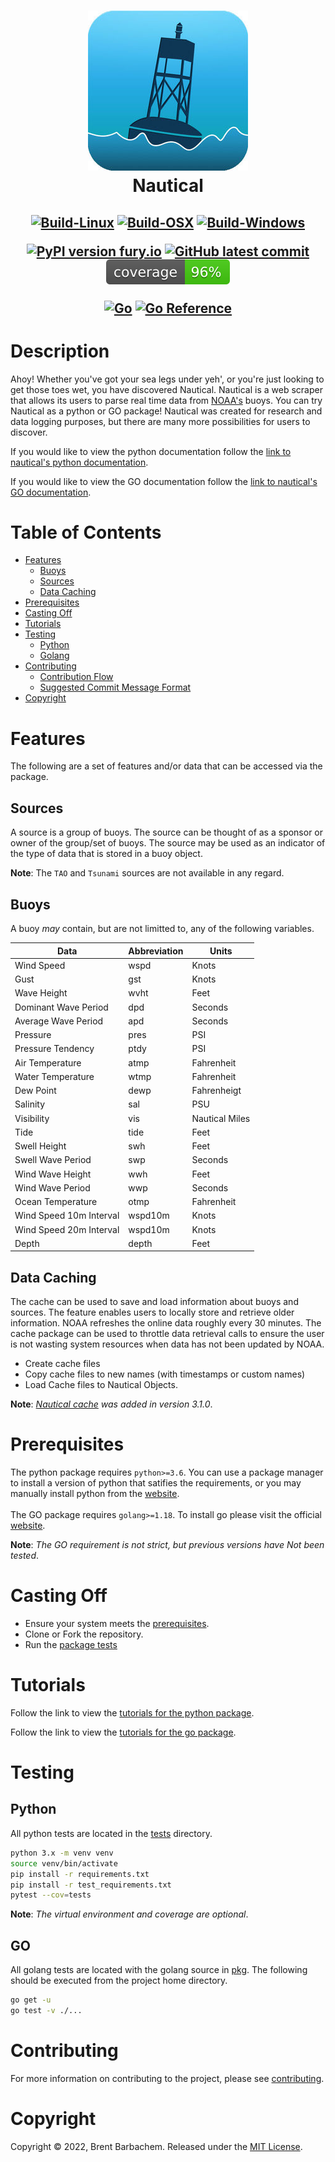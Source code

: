 <h1 align="center">
  <a href="https://github.com/barbacbd/nautical">
    <img src="https://raw.githubusercontent.com/barbacbd/nautical/master/.images/buoy.jpg" width="256" height="256" border-radius="50%" >
  </a>
  <br>Nautical</br>
</h1>

<h2 align="center">
  
[![Build-Linux](https://github.com/barbacbd/nautical/actions/workflows/python-app-linux.yml/badge.svg)](https://github.com/barbacbd/nautical/actions/workflows/python-app-linux.yml) [![Build-OSX](https://github.com/barbacbd/nautical/actions/workflows/python-app-osx.yml/badge.svg)](https://github.com/barbacbd/nautical/actions/workflows/python-app-osx.yml) [![Build-Windows](https://github.com/barbacbd/nautical/actions/workflows/python-app-windows.yml/badge.svg)](https://github.com/barbacbd/nautical/actions/workflows/python-app-windows.yml)

[![PyPI version fury.io](https://badge.fury.io/py/nautical.svg)](https://pypi.python.org/pypi/nautical/) [![GitHub latest commit](https://badgen.net/github/last-commit/barbacbd/nautical)](https://github.com/barbacbd/nautical/commit/) ![Code Coverage](https://raw.githubusercontent.com/barbacbd/nautical/master/.cov/coverage-badge.svg)

[![Go](https://github.com/barbacbd/nautical/actions/workflows/go.yml/badge.svg)](https://github.com/barbacbd/nautical/actions/workflows/go.yml) [![Go Reference](https://pkg.go.dev/badge/github.com/barbacbd/nautical.svg)](https://pkg.go.dev/github.com/barbacbd/nautical)

# Description

Ahoy! Whether you've got your sea legs under yeh', or you're just looking to get those toes wet, you have discovered Nautical. Nautical is a web scraper that allows its users to parse real time data from [NOAA's](https://www.ndbc.noaa.gov/) buoys. You can try Nautical as a python or GO package! Nautical was created for research and data logging purposes, but there are many more possibilities for users to discover. 


If you would like to view the python documentation follow the [link to nautical's python documentation](https://barbacbd.github.io/nautical/build/html/index.html). 

If you would like to view the GO documentation follow the [link to nautical's GO documentation](https://pkg.go.dev/github.com/barbacbd/nautical).


# Table of Contents

   * [Features](#features)
      * [Buoys](#buoys)
      * [Sources](#sources)
      * [Data Caching](#data-caching)
   * [Prerequisites](#prerequisites)
   * [Casting Off](#casting-off)
   * [Tutorials](#tutorials)
   * [Testing](#testing)
      * [Python](#python)
      * [Golang](#go)
   * [Contributing](#contributing)
      * [Contribution Flow](#contribution-flow)
      * [Suggested Commit Message Format](#suggested-commit-message-format)
   * [Copyright](#copyright)

# Features

The following are a set of features and/or data that can be accessed via the package. 

## Sources

A source is a group of buoys. The source can be thought of as a sponsor or owner of the group/set of buoys. The source may be used as an indicator of the type of data that is stored in a buoy object. 

**Note**: The `TAO` and `Tsunami` sources are not available in any regard.


## Buoys

A buoy _may_ contain, but are not limitted to, any of the following variables.

| Data | Abbreviation |Units |
| ---- | ---- | ---- |
| Wind Speed | wspd | Knots |
| Gust | gst | Knots |
| Wave Height | wvht | Feet |
| Dominant Wave Period | dpd | Seconds |
| Average Wave Period | apd | Seconds |
| Pressure | pres | PSI |
| Pressure Tendency | ptdy | PSI |
| Air Temperature | atmp | Fahrenheit |
| Water Temperature | wtmp | Fahrenheit |
| Dew Point | dewp | Fahrenheigt |
| Salinity | sal | PSU |
| Visibility | vis | Nautical Miles |
| Tide | tide | Feet |
| Swell Height | swh | Feet |
| Swell Wave Period | swp | Seconds |
| Wind Wave Height | wwh | Feet |
| Wind Wave Period | wwp | Seconds |
| Ocean Temperature | otmp | Fahrenheit |
| Wind Speed 10m Interval | wspd10m | Knots |
| Wind Speed 20m Interval | wspd10m | Knots |
| Depth | depth | Feet |

## Data Caching

The cache can be used to save and load information about buoys and sources. The feature enables users to locally store and retrieve older information. NOAA refreshes the online data roughly every 30 minutes. The cache package can be used to throttle data retrieval calls to ensure the user is not wasting system resources when data has not been updated by NOAA.

- Create cache files
- Copy cache files to new names (with timestamps or custom names)
- Load Cache files to Nautical Objects.

**Note**: _[Nautical cache](https://github.com/barbacbd/nautical/blob/master/nautical/cache/) was added in version 3.1.0_.

# Prerequisites 

The python package requires `python>=3.6`. You can use a package manager to install a version of python that satifies the requirements, or you may manually install python from the [website](https://www.python.org/downloads/).
<br>
<br>
The GO package requires `golang>=1.18`. To install go please visit the official [website](https://go.dev/doc/install).

**Note**: _The GO requirement is not strict, but previous versions have Not been tested_.

# Casting Off

- Ensure your system meets the [prerequisites](#prerequisites).
- Clone or Fork the repository.
- Run the [package tests](#testing)

# Tutorials

Follow the link to view the [tutorials for the python package](https://github.com/barbacbd/nautical/blob/master/user/docs/PythonTutorials.md).

Follow the link to view the [tutorials for the go package](https://github.com/barbacbd/nautical/blob/master/user/docs/GoTutorials.md).

# Testing

## Python 

All python tests are located in the [tests](https://github.com/barbacbd/nautical/tree/master/tests) directory.

```bash
python 3.x -m venv venv
source venv/bin/activate
pip install -r requirements.txt
pip install -r test_requirements.txt
pytest --cov=tests
```

**Note**: _The virtual environment and coverage are optional_.

## GO

All golang tests are located with the golang source in [pkg](https://github.com/barbacbd/nautical/tree/master/pkg). The following should be executed from the project home directory.

```bash
go get -u
go test -v ./...
```

# Contributing

For more information on contributing to the project, please see [contributing](https://github.com/barbacbd/nautical/tree/master/.github/CONTRIBUTING.md).

# Copyright

Copyright © 2022, Brent Barbachem. Released under the [MIT License](https://raw.githubusercontent.com/barbacbd/nautical/master/LICENSE.txt).